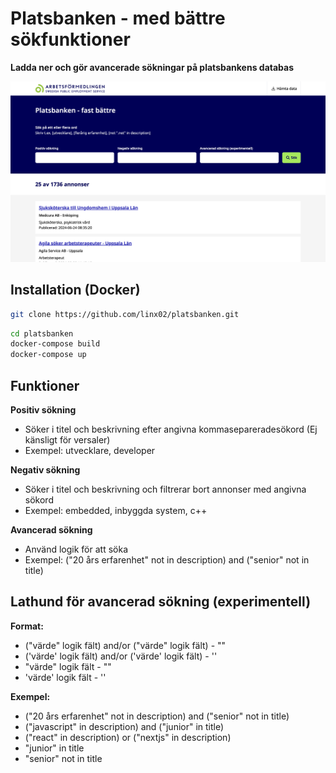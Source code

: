 # Platsbanken - med bättre sökfunktioner
**Ladda ner och gör avancerade sökningar på platsbankens databas**

![Platsbanken screenshot](/preview.png)

## Installation (Docker)
``` bash
git clone https://github.com/linx02/platsbanken.git
```
``` bash
cd platsbanken
docker-compose build
docker-compose up
```

## Funktioner

**Positiv sökning**
- Söker i titel och beskrivning efter angivna kommasepareradesökord (Ej känsligt för versaler)
- Exempel: utvecklare, developer

**Negativ sökning**
- Söker i titel och beskrivning och filtrerar bort annonser med angivna sökord
- Exempel: embedded, inbyggda system, c++

**Avancerad sökning**
- Använd logik för att söka
- Exempel: ("20 års erfarenhet" not in description) and ("senior" not in title)

## Lathund för avancerad sökning (experimentell)

**Format:**
- ("värde" logik fält) and/or ("värde" logik fält) - ""
- ('värde' logik fält) and/or ('värde' logik fält) - ''
- "värde" logik fält - ""
- 'värde' logik fält - ''

**Exempel:**
- ("20 års erfarenhet" not in description) and ("senior" not in title)
- ("javascript" in description) and ("junior" in title)
- ("react" in description) or ("nextjs" in description)
- "junior" in title
- "senior" not in title